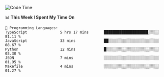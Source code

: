<!--START_SECTION:waka-->
![Code Time](http://img.shields.io/badge/Code%20Time-1%2C060%20hrs%2041%20mins-blue)

📊 **This Week I Spent My Time On** 

```text
💬 Programming Languages: 
TypeScript               5 hrs 17 mins       ████████████████████░░░░░   81.11 % 
JavaScript               33 mins             ██░░░░░░░░░░░░░░░░░░░░░░░   08.67 % 
Python                   12 mins             █░░░░░░░░░░░░░░░░░░░░░░░░   03.30 % 
JSON                     7 mins              ░░░░░░░░░░░░░░░░░░░░░░░░░   01.95 % 
Makefile                 4 mins              ░░░░░░░░░░░░░░░░░░░░░░░░░   01.27 % 
```


<!--END_SECTION:waka-->